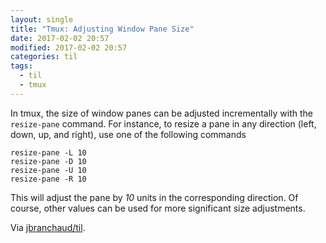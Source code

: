 ```yaml
---
layout: single
title: "Tmux: Adjusting Window Pane Size"
date: 2017-02-02 20:57
modified: 2017-02-02 20:57
categories: til
tags:
  - til
  - tmux
---
```


In tmux, the size of window panes can be adjusted incrementally with the
`resize-pane` command. For instance, to resize a pane in any direction
(left, down, up, and right), use one of the following commands

```tmux
resize-pane -L 10
resize-pane -D 10
resize-pane -U 10
resize-pane -R 10
```

This will adjust the pane by _10_ units in the corresponding direction. Of
course, other values can be used for more significant size adjustments.

Via [jbranchaud/til](https://github.com/jbranchaud/til).
